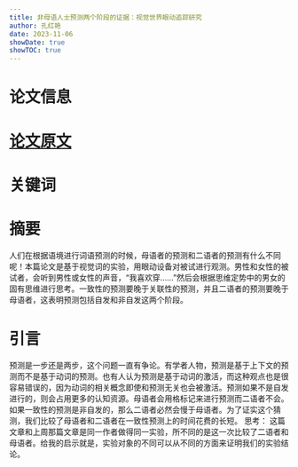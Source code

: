 ```yaml
---
title: 非母语人士预测两个阶段的证据：视觉世界眼动追踪研究
author: 孔红艳
date: 2023-11-06
showDate: true
showTOC: true
---
```

# 论文信息

# [论文原文](../Source_Files/2023-11-06-KHY.pdf)
# 关键词

# 摘要
人们在根据语境进行词语预测的时候，母语者的预测和二语者的预测有什么不同呢！本篇论文是基于视觉词的实验，用眼动设备对被试进行观测。男性和女性的被试者，会听到男性或女性的声音，“我喜欢穿……”然后会根据思维定势中的男女的固有思维进行思考。一致性的预测要晚于关联性的预测，并且二语者的预测要晚于母语者，这表明预测包括自发和非自发这两个阶段。
# 引言
预测是一步还是两步，这个问题一直有争论。有学者人物，预测是基于上下文的预测而不是基于动词的预测。也有人认为预测是基于动词的激活，而这种观点也是很容易错误的，因为动词的相关概念即使和预测无关也会被激活。预测如果不是自发进行的，则会占用更多的认知资源。母语者会用格标记来进行预测而二语者不会。
如果一致性的预测是非自发的，那么二语者必然会慢于母语者。为了证实这个猜测，我们比较了母语者和二语者在一致性预测上的时间花费的长短。
思考：
这篇文章和上周那篇文章是同一作者做得同一实验，所不同的是这一次比较了二语者和母语者。给我的启示就是，实验对象的不同可以从不同的方面来证明我们的实验结论。
